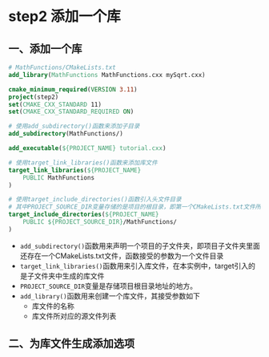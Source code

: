 # step2 添加一个库

## 一、添加一个库
```cmake
# MathFunctions/CMakeLists.txt
add_library(MathFunctions MathFunctions.cxx mySqrt.cxx)
```

```cmake
cmake_minimum_required(VERSION 3.11)
project(step2)
set(CMAKE_CXX_STANDARD 11)
set(CMAKE_CXX_STANDARD_REQUIRED ON)

# 使用add_subdirectory()函数来添加子目录
add_subdirectory(MathFunctions/)

add_executable(${PROJECT_NAME} tutorial.cxx)

# 使用target_link_libraries()函数来添加库文件
target_link_libraries(${PROJECT_NAME} 
    PUBLIC MathFunctions
)

# 使用target_include_directories()函数引入头文件目录
# 其中PROJECT_SOURCE_DIR变量存储的是项目的根目录，即第一个CMakeLists.txt文件所在的目录
target_include_directories(${PROJECT_NAME}
    PUBLIC ${PROJECT_SOURCE_DIR}/MathFunctions/
)
```
- `add_subdirectory()`函数用来声明一个项目的子文件夹，即项目子文件夹里面还存在一个CMakeLists.txt文件，函数接受的参数为一个文件目录
- `target_link_libraries()`函数用来引入库文件，在本实例中，target引入的是子文件夹中生成的库文件
- `PROJECT_SOURCE_DIR`变量是存储项目根目录地址的地方。
- `add_library()`函数用来创建一个库文件，其接受参数如下
  - 库文件的名称
  - 库文件所对应的源文件列表


## 二、为库文件生成添加选项

